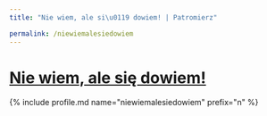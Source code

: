 ```yaml
---
title: "Nie wiem, ale si\u0119 dowiem! | Patromierz"

permalink: /niewiemalesiedowiem
---
```


# [Nie wiem, ale się dowiem!](https://patronite.pl/niewiemalesiedowiem)

{% include profile.md name="niewiemalesiedowiem" prefix="n" %}
